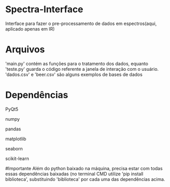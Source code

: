 # Spectra-Interface
Interface para fazer o pre-processamento de dados em espectros(aqui, aplicado apenas em IR)

# Arquivos
'main.py' contém as funções para o tratamento dos dados, equanto 'teste.py' guarda o código referente a janela de interação com o usuário. 'dados.csv' e   'beer.csv' são alguns exemplos de bases de dados

# Dependências
PyQt5

numpy

pandas

matplotlib

seaborn

scikit-learn

#Importante
Além do python baixado na máquina, precisa estar com todas essas dependências baixadas (no terminal CMD utilize 'pip install biblioteca', substituindo 'biblioteca' por cada uma das dependências acima.
